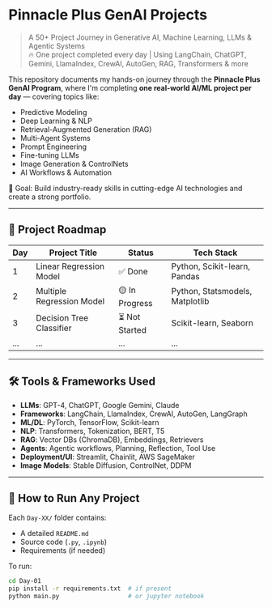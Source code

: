 # Pinnacle Plus GenAI Projects

> A 50+ Project Journey in Generative AI, Machine Learning, LLMs & Agentic Systems  
> 🔥 One project completed every day | Using LangChain, ChatGPT, Gemini, LlamaIndex, CrewAI, AutoGen, RAG, Transformers & more

This repository documents my hands-on journey through the **Pinnacle Plus GenAI Program**, where I'm completing **one real-world AI/ML project per day** — covering topics like:
- Predictive Modeling
- Deep Learning & NLP
- Retrieval-Augmented Generation (RAG)
- Multi-Agent Systems
- Prompt Engineering
- Fine-tuning LLMs
- Image Generation & ControlNets
- AI Workflows & Automation

🎯 Goal: Build industry-ready skills in cutting-edge AI technologies and create a strong portfolio.

---

## 🚀 Project Roadmap

| Day | Project Title | Status | Tech Stack |
|-----|---------------|--------|-----------|
| 1 | Linear Regression Model | ✅ Done | Python, Scikit-learn, Pandas |
| 2 | Multiple Regression Model | 🟡 In Progress | Python, Statsmodels, Matplotlib |
| 3 | Decision Tree Classifier | ⏳ Not Started | Scikit-learn, Seaborn |
| ... | ... | ... | ... |


---

## 🛠 Tools & Frameworks Used
- **LLMs**: GPT-4, ChatGPT, Google Gemini, Claude
- **Frameworks**: LangChain, LlamaIndex, CrewAI, AutoGen, LangGraph
- **ML/DL**: PyTorch, TensorFlow, Scikit-learn
- **NLP**: Transformers, Tokenization, BERT, T5
- **RAG**: Vector DBs (ChromaDB), Embeddings, Retrievers
- **Agents**: Agentic workflows, Planning, Reflection, Tool Use
- **Deployment/UI**: Streamlit, Chainlit, AWS SageMaker
- **Image Models**: Stable Diffusion, ControlNet, DDPM

---

## 📂 How to Run Any Project
Each `Day-XX/` folder contains:
- A detailed `README.md`
- Source code (`.py`, `.ipynb`)
- Requirements (if needed)

To run:
```bash
cd Day-01
pip install -r requirements.txt  # if present
python main.py                   # or jupyter notebook
